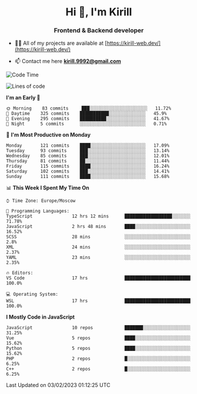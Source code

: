 <h1 align="center">Hi 👋, I'm Kirill</h1>
<h3 align="center">Frontend & Backend developer</h3>

- 👨‍💻 All of my projects are available at [https://kirill-web.dev/](https://kirill-web.dev/)

- 📫 Contact me here **kirill.9992@gmail.com**











<!--START_SECTION:waka-->
![Code Time](http://img.shields.io/badge/Code%20Time-1%2C279%20hrs%2059%20mins-blue)

![Lines of code](https://img.shields.io/badge/From%20Hello%20World%20I%27ve%20Written-532%20Thousand%20lines%20of%20code-blue)

**I'm an Early 🐤** 

```text
🌞 Morning    83 commits     ███░░░░░░░░░░░░░░░░░░░░░░   11.72% 
🌆 Daytime    325 commits    ███████████░░░░░░░░░░░░░░   45.9% 
🌃 Evening    295 commits    ██████████░░░░░░░░░░░░░░░   41.67% 
🌙 Night      5 commits      ░░░░░░░░░░░░░░░░░░░░░░░░░   0.71%

```
📅 **I'm Most Productive on Monday** 

```text
Monday       121 commits    ████░░░░░░░░░░░░░░░░░░░░░   17.09% 
Tuesday      93 commits     ███░░░░░░░░░░░░░░░░░░░░░░   13.14% 
Wednesday    85 commits     ███░░░░░░░░░░░░░░░░░░░░░░   12.01% 
Thursday     81 commits     ██░░░░░░░░░░░░░░░░░░░░░░░   11.44% 
Friday       115 commits    ████░░░░░░░░░░░░░░░░░░░░░   16.24% 
Saturday     102 commits    ███░░░░░░░░░░░░░░░░░░░░░░   14.41% 
Sunday       111 commits    ████░░░░░░░░░░░░░░░░░░░░░   15.68%

```


📊 **This Week I Spent My Time On** 

```text
⌚︎ Time Zone: Europe/Moscow

💬 Programming Languages: 
TypeScript               12 hrs 12 mins      ██████████████████░░░░░░░   71.78% 
JavaScript               2 hrs 48 mins       ████░░░░░░░░░░░░░░░░░░░░░   16.52% 
SCSS                     28 mins             ░░░░░░░░░░░░░░░░░░░░░░░░░   2.8% 
XML                      24 mins             ░░░░░░░░░░░░░░░░░░░░░░░░░   2.37% 
YAML                     23 mins             ░░░░░░░░░░░░░░░░░░░░░░░░░   2.35%

🔥 Editors: 
VS Code                  17 hrs              █████████████████████████   100.0%

💻 Operating System: 
WSL                      17 hrs              █████████████████████████   100.0%

```

**I Mostly Code in JavaScript** 

```text
JavaScript               10 repos            ███████░░░░░░░░░░░░░░░░░░   31.25% 
Vue                      5 repos             ████░░░░░░░░░░░░░░░░░░░░░   15.62% 
Python                   5 repos             ████░░░░░░░░░░░░░░░░░░░░░   15.62% 
PHP                      2 repos             █░░░░░░░░░░░░░░░░░░░░░░░░   6.25% 
C++                      2 repos             █░░░░░░░░░░░░░░░░░░░░░░░░   6.25%

```



 Last Updated on 03/02/2023 01:12:25 UTC
<!--END_SECTION:waka-->
